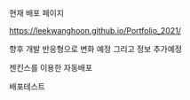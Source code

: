 현재 배포 페이지

https://leekwanghoon.github.io/Portfolio_2021/

향후 개발 반응형으로 변화 예정 그리고 정보 추가예정

젠킨스를 이용한 자동배포

배포테스트